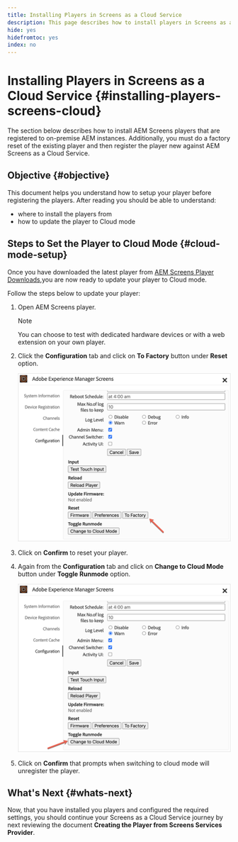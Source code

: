 ```yaml
---
title: Installing Players in Screens as a Cloud Service
description: This page describes how to install players in Screens as a Cloud Service.
hide: yes
hidefromtoc: yes
index: no
---
```


# Installing Players in Screens as a Cloud Service {#installing-players-screens-cloud}

The section below describes how to install AEM Screens players that are registered to on-premise AEM instances. Additionally, you must do a factory reset of the existing player and then register the player new against AEM Screens as a Cloud Service.

## Objective {#objective}

This document helps you understand how to setup your player before registering the players. After reading you should be able to understand:

* where to install the players from
* how to update the player to Cloud mode

## Steps to Set the Player to Cloud Mode {#cloud-mode-setup}

Once you have downloaded the latest player from [AEM Screens Player Downloads](https://download.macromedia.com/screens/),you are now ready to update your player to Cloud mode.

Follow the steps below to update your player:

1. Open AEM Screens player.

   >[!NOTE]
   >You can choose to test with dedicated hardware devices or with a web extension on your own player.

1. Click the **Configuration** tab and click on **To Factory** button under **Reset** option.

   ![image](/help/screens-cloud/assets/player/installplayer-2.png)

1. Click on **Confirm** to reset your player.

1. Again from the **Configuration** tab and click on **Change to Cloud Mode** button under **Toggle Runmode** option.

   ![image](/help/screens-cloud/assets/player/installplayer-1.png)

1. Click on **Confirm** that prompts when switching to cloud mode will unregister the player.

## What's Next {#whats-next}

Now, that you have installed you players and configured the required settings, you should continue your Screens as a Cloud Service journey by next reviewing the document **Creating the Player from Screens Services Provider**.